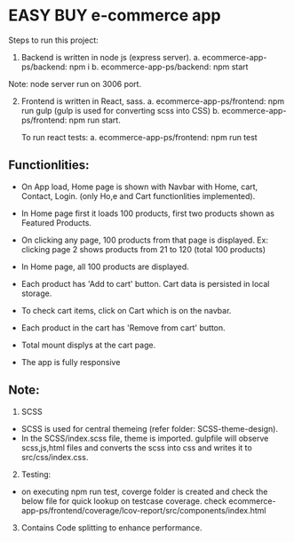
# EASY BUY e-commerce app

Steps to run this project:

1. Backend is written in node js (express server).
    a. ecommerce-app-ps/backend: npm i
    b. ecommerce-app-ps/backend: npm start

Note: node server run on 3006 port.

2. Frontend is written in React, sass.
    a. ecommerce-app-ps/frontend: npm run gulp 
        (gulp is used for converting scss into CSS)
    b. ecommerce-app-ps/frontend: npm run start.

    To run react tests:
        a. ecommerce-app-ps/frontend: npm run test

## Functionlities:
 - On App load, Home page is shown with Navbar with Home, cart, Contact, Login. (only Ho,e and Cart functionlities implemented).

 - In Home page first it loads 100 products, first two products shown as Featured Products.

 - On clicking any page, 100 products from that page is displayed. Ex: clicking page 2 shows products from 21 to 120 (total 100 products)
 
 - In Home page, all 100 products are displayed.

 - Each product has 'Add to cart' button. Cart data is persisted in local storage.

 - To check cart items, click on Cart which is on the navbar.

 - Each product in the cart has 'Remove from cart' button.

 - Total mount displys at the cart page.

 - The app is fully responsive
    
## Note: 
1. SCSS
- SCSS is used for central themeing (refer folder: SCSS-theme-design).
- In the SCSS/index.scss file, theme is imported. 
    gulpfile will observe scss,js,html files and converts the scss into css and writes it to src/css/index.css.

2. Testing: 
- on executing npm run test, coverge folder is created and check the below file for quick lookup on testcase coverage.
check ecommerce-app-ps/frontend/coverage/lcov-report/src/components/index.html

3. Contains Code splitting to enhance performance.

